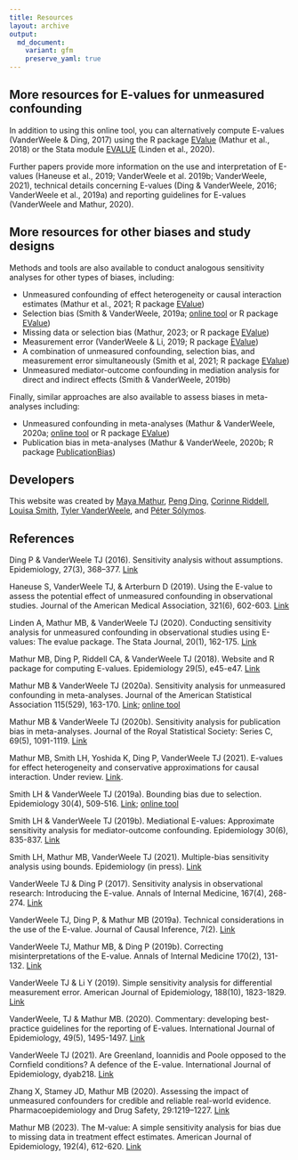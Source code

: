 ```yaml
---
title: Resources
layout: archive
output:
  md_document:
    variant: gfm
    preserve_yaml: true
---
```


## More resources for E-values for unmeasured confounding

In addition to using this online tool, you can alternatively compute
E-values (VanderWeele & Ding, 2017) using the R package
[EValue](https://cran.r-project.org/web/packages/EValue/index.html)
(Mathur et al., 2018) or the Stata module
[EVALUE](https://ideas.repec.org/c/boc/bocode/s458592.html) (Linden et
al., 2020).

Further papers provide more information on the use and interpretation of
E-values (Haneuse et al., 2019; VanderWeele et al. 2019b; VanderWeele,
2021), technical details concerning E-values (Ding & VanderWeele, 2016;
VanderWeele et al., 2019a) and reporting guidelines for E-values
(VanderWeele and Mathur, 2020).

## More resources for other biases and study designs

Methods and tools are also available to conduct analogous sensitivity
analyses for other types of biases, including:

- Unmeasured confounding of effect heterogeneity or causal interaction
  estimates (Mathur et al., 2021; R package
  [EValue](https://cran.r-project.org/web/packages/EValue/index.html))
- Selection bias (Smith & VanderWeele, 2019a; [online
  tool](ttps://www.selection-bias.louisahsmith.com/) or R package
  [EValue](https://cran.r-project.org/web/packages/EValue/index.html))
- Missing data or selection bias (Mathur, 2023; or R package
  [EValue](https://cran.r-project.org/web/packages/EValue/index.html))
- Measurement error (VanderWeele & Li, 2019; R package
  [EValue](https://cran.r-project.org/web/packages/EValue/index.html))
- A combination of unmeasured confounding, selection bias, and
  measurement error simultaneously (Smith et al, 2021; R package
  [EValue](https://cran.r-project.org/web/packages/EValue/index.html))
- Unmeasured mediator-outcome confounding in mediation analysis for
  direct and indirect effects (Smith & VanderWeele, 2019b)

Finally, similar approaches are also available to assess biases in
meta-analyses including:

- Unmeasured confounding in meta-analyses (Mathur & VanderWeele, 2020a;
  [online tool](http://www.evalue-calculator.com/meta/) or R package
  [EValue](https://cran.r-project.org/web/packages/EValue/index.html))
- Publication bias in meta-analyses (Mathur & VanderWeele, 2020b; R
  package
  [PublicationBias](https://cran.r-project.org/web/packages/PublicationBias/index.html))

## Developers

This website was created by [Maya Mathur](https://www.mayamathur.com/),
[Peng Ding](https://sites.google.com/site/pengdingpku/), [Corinne
Riddell](https://sph.berkeley.edu/corinne-riddell-phd), [Louisa
Smith](https://www.louisahsmith.com/), [Tyler
VanderWeele](https://www.hsph.harvard.edu/tyler-vanderweele/tools-and-tutorials/),
and [Péter Sólymos](https://peter.solymos.org/).

## References

Ding P & VanderWeele TJ (2016). Sensitivity analysis without
assumptions. Epidemiology, 27(3), 368–377.
[Link](https://www.ncbi.nlm.nih.gov/pmc/articles/PMC4820664/)

Haneuse S, VanderWeele TJ, & Arterburn D (2019). Using the E-value to
assess the potential effect of unmeasured confounding in observational
studies. Journal of the American Medical Association, 321(6), 602-603.
[Link](https://jamanetwork.com/journals/jama/fullarticle/2723079?casa_token=vP0UXdEX4HAAAAAA:y0GoUYecb4QvGnn23FNxpnOsBu5Z70-DW1apD84XqPWNL0kXYDXlT5hQVweAUZVh6zJe9BU_sA)

Linden A, Mathur MB, & VanderWeele TJ (2020). Conducting sensitivity
analysis for unmeasured confounding in observational studies using
E-values: The evalue package. The Stata Journal, 20(1), 162-175.
[Link](https://journals.sagepub.com/doi/abs/10.1177/1536867X20909696)

Mathur MB, Ding P, Riddell CA, & VanderWeele TJ (2018). Website and R
package for computing E-values. Epidemiology 29(5), e45-e47.
[Link](https://www.ncbi.nlm.nih.gov/pmc/articles/PMC6066405/)

Mathur MB & VanderWeele TJ (2020a). Sensitivity analysis for unmeasured
confounding in meta-analyses. Journal of the American Statistical
Association 115(529), 163-170.
[Link](https://www.tandfonline.com/doi/full/10.1080/01621459.2018.1529598);
[online tool](http://www.evalue-calculator.com/meta/)

Mathur MB & VanderWeele TJ (2020b). Sensitivity analysis for publication
bias in meta-analyses. Journal of the Royal Statistical Society: Series
C, 69(5), 1091-1119.
[Link](https://rss.onlinelibrary.wiley.com/doi/10.1111/rssc.12440)

Mathur MB, Smith LH, Yoshida K, Ding P, VanderWeele TJ (2021). E-values
for effect heterogeneity and conservative approximations for causal
interaction. Under review. [Link](https://osf.io/h6pru/).

Smith LH & VanderWeele TJ (2019a). Bounding bias due to selection.
Epidemiology 30(4), 509-516.
[Link](https://www.ncbi.nlm.nih.gov/pmc/articles/PMC6553568/); [online
tool](http://www.selection-bias.com/)

Smith LH & VanderWeele TJ (2019b). Mediational E-values: Approximate
sensitivity analysis for mediator-outcome confounding. Epidemiology
30(6), 835-837.
[Link](https://journals.lww.com/epidem/Fulltext/2019/11000/Mediational_E_values__Approximate_Sensitivity.9.aspx)

Smith LH, Mathur MB, VanderWeele TJ (2021). Multiple-bias sensitivity
analysis using bounds. Epidemiology (in press).
[Link](https://arxiv.org/abs/2005.02908)

VanderWeele TJ & Ding P (2017). Sensitivity analysis in observational
research: Introducing the E-value. Annals of Internal Medicine, 167(4),
268-274.
[Link](https://annals.org/aim/fullarticle/2643434/sensitivity-analysis-observational-research-introducing-e-value)

VanderWeele TJ, Ding P, & Mathur MB (2019a). Technical considerations in
the use of the E-value. Journal of Causal Inference, 7(2).
[Link](https://www.degruyter.com/view/journals/jci/7/2/article-20180007.xml)

VanderWeele TJ, Mathur MB, & Ding P (2019b). Correcting
misinterpretations of the E-value. Annals of Internal Medicine 170(2),
131-132.
[Link](https://annals.org/aim/article-abstract/2719984/correcting-misinterpretations-e-value)

VanderWeele TJ & Li Y (2019). Simple sensitivity analysis for
differential measurement error. American Journal of Epidemiology,
188(10), 1823-1829.
[Link](https://academic.oup.com/aje/article/188/10/1823/5506602?casa_token=5ZyiVJp9_5UAAAAA:40rpOH1mRz0IDeRJ35atRRk9x6MJgIHMNOxLCcsnfouzN3qWXrght0XVWNIHQcRwWP1Bhgl8vY9B)

VanderWeele, TJ & Mathur MB. (2020). Commentary: developing
best-practice guidelines for the reporting of E-values. International
Journal of Epidemiology, 49(5), 1495-1497.
[Link](https://academic.oup.com/ije/article/49/5/1495/5879832)

VanderWeele TJ (2021). Are Greenland, Ioannidis and Poole opposed to the
Cornfield conditions? A defence of the E-value. International Journal of
Epidemiology, dyab218. [Link](https://doi.org/10.1093/ije/dyab218)

Zhang X, Stamey JD, Mathur MB (2020). Assessing the impact of unmeasured
confounders for credible and reliable real-world evidence.
Pharmacoepidemiology and Drug Safety, 29:1219–1227.
[Link](https://osf.io/fe4gs)

Mathur MB (2023). The M-value: A simple sensitivity analysis for bias
due to missing data in treatment effect estimates. American Journal of
Epidemiology, 192(4), 612-620.
[Link](https://academic.oup.com/aje/article/192/4/612/6873724?login=false)
